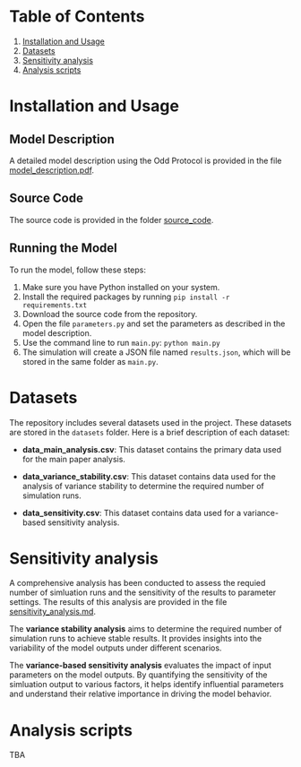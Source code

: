 
# Table of Contents
1. [Installation and Usage](#installation-and-usage)
2. [Datasets](#datasets)
3. [Sensitivity analysis](#sensitivity-analysis)
4. [Analysis scripts](#analysis-scripts)

# Installation and Usage

## Model Description
A detailed model description using the Odd Protocol is provided in the file [model_description.pdf](model_description.pdf).

## Source Code
The source code is provided in the folder [source_code](source_code).

## Running the Model
To run the model, follow these steps:

1. Make sure you have Python installed on your system.
2. Install the required packages by running `pip install -r requirements.txt`
3. Download the source code from the repository.
4. Open the file `parameters.py` and set the parameters as described in the model description.
5. Use the command line to run `main.py`: `python main.py`
6. The simulation will create a JSON file named `results.json`, which will be stored in the same folder as `main.py`.

# Datasets

The repository includes several datasets used in the project. These datasets are stored in the `datasets` folder. Here is a brief description of each dataset:

- **data_main_analysis.csv**: This dataset contains the primary data used for the main paper analysis.

- **data_variance_stability.csv**: This dataset contains data used for the analysis of variance stability to determine the required number of simulation runs.

- **data_sensitivity.csv**: This dataset contains data used for a variance-based sensitivity analysis.

# Sensitivity analysis

A comprehensive analysis has been conducted to assess the requied number of simluation runs and the sensitivity of the results to parameter settings. The results of this analysis are provided in the file [sensitivity_analysis.md](sensitivity_analysis.md). 

The **variance stability analysis** aims to determine the required number of simulation runs to achieve stable results. It provides insights into the variability of the model outputs under different scenarios.

The **variance-based sensitivity analysis** evaluates the impact of input parameters on the model outputs. By quantifying the sensitivity of the simluation output to various factors, it helps identify influential parameters and understand their relative importance in driving the model behavior.

# Analysis scripts

TBA








